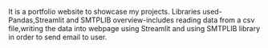 
It is a portfolio website to showcase my projects.
Libraries used-Pandas,Streamlit and SMTPLIB
overview-includes reading data from a csv file,writing the data into webpage using Streamlit and using SMTPLIB library in order to send email to user.
